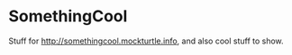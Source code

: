SomethingCool
=============

Stuff for http://somethingcool.mockturtle.info, and also cool stuff to show.

